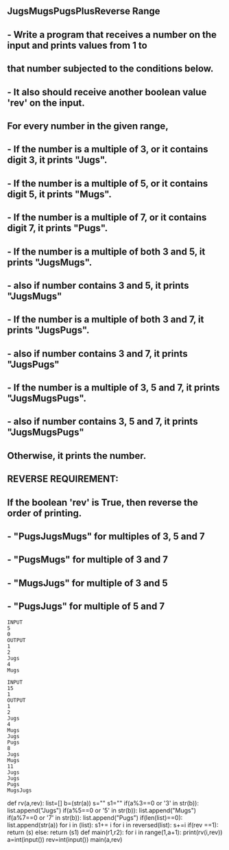 ## JugsMugsPugsPlusReverse Range
## - Write a program that receives a number on the input and prints values from 1 to   
## that number subjected to the conditions below. 
## - It also should receive another boolean value 'rev' on the input. 

## For every number in the given range, 
##   - If the number is a multiple of 3, or it contains digit 3, it prints "Jugs". 
##   - If the number is a multiple of 5, or it contains digit 5, it prints "Mugs".
##   - If the number is a multiple of 7, or it contains digit 7, it prints "Pugs".

##   - If the number is a multiple of both 3 and 5, it prints "JugsMugs".
##         - also if number contains 3 and 5, it prints "JugsMugs"
##   - If the number is a multiple of both 3 and 7, it prints "JugsPugs".
##         - also if number contains 3 and 7, it prints "JugsPugs"
##   - If the number is a multiple of 3, 5 and 7, it prints "JugsMugsPugs".
##         - also if number contains 3, 5 and 7, it prints "JugsMugsPugs"

## Otherwise, it prints the number.

## REVERSE REQUIREMENT:
## If the boolean 'rev' is True, then reverse the order of printing. 
##    - "PugsJugsMugs" for multiples of 3, 5 and 7
##    - "PugsMugs" for multiple of 3 and 7
##    - "MugsJugs" for multiple of 3 and 5 
##    - "PugsJugs" for multiple of 5 and 7


```
INPUT 
5
0
OUTPUT
1
2
Jugs
4
Mugs

INPUT 
15
1
OUTPUT
1
2
Jugs
4
Mugs
Jugs
Pugs
8
Jugs
Mugs
11
Jugs
Jugs
Pugs
MugsJugs

```


def rv(a,rev):
  list=[]
  b=(str(a))
  s=""
  s1=""
  if(a%3==0 or '3' in str(b)):
    list.append("Jugs")
  if(a%5==0 or '5' in str(b)):
    list.append("Mugs")
  if(a%7==0 or '7' in str(b)):
    list.append("Pugs")
  if(len(list)==0):
    list.append(str(a))
  for i in (list):
    s1+= i
  for i in reversed(list):
    s+=i
  if(rev ==1):
    return (s)
  else:
    return (s1) 
def main(r1,r2):
  for i in range(1,a+1):
    print(rv(i,rev))
a=int(input())
rev=int(input())
main(a,rev)
